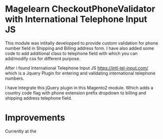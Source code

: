 # Magelearn CheckoutPhoneValidator with International Telephone Input JS
This module was intitally developped to provide custom validation for phone number field in Shipping and Billing address form.
I have also added some code to add additional class to telephone field with which you can add/modify css for different purpose.

After i found International Telephone Input JS https://intl-tel-input.com/ which is a Jquery Plugin for entering and validating international telephone numbers.

I have Integrate this jQuery plugin in this Magento2 module. Which adds a country code flag with phone extension prefix dropdown to billing and shipping address telephone field.

# Improvements

Currently at the 
